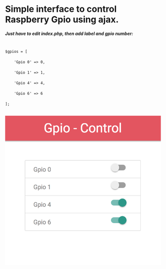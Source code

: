 <h1>Simple interface to control Raspberry Gpio using ajax.</h1> 

<h5>Just have to edit index.php, then add label and gpio number:</h5>

<code>
$gpios = [<br>
    'Gpio 0' => 0,<br>
    'Gpio 1' => 1,<br>
    'Gpio 4' => 4,<br>
    'Gpio 6' => 6<br>
];
</code>
<br>

![alt text](images/screen-shot.png)